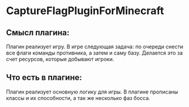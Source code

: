 # CaptureFlagPluginForMinecraft

## Смысл плагина:

Плагин реализует игру. В игре следующая задача: по очереди снести все флаги команды противника, а затем и саму базу. Делается это за счет ресурсов, которые добывают игроки.

## Что есть в плагине:

Плагин реализует основную логику для игры. В плагине прописаны классы и их способности, а так же несколько фаз босса.